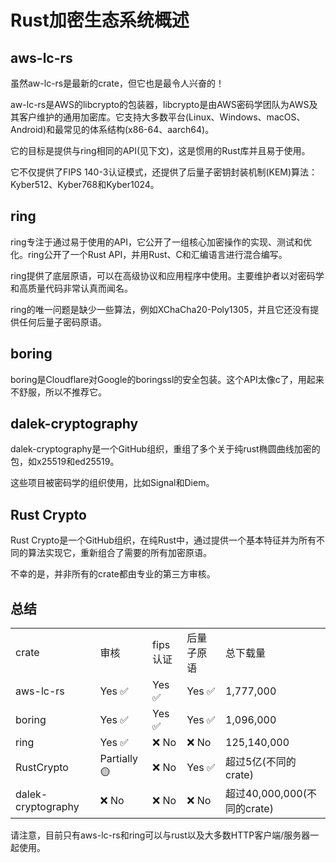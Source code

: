 # Rust加密生态系统概述


## aws-lc-rs

虽然aw-lc-rs是最新的crate，但它也是最令人兴奋的！

aw-lc-rs是AWS的libcrypto的包装器，libcrypto是由AWS密码学团队为AWS及其客户维护的通用加密库。它支持大多数平台(Linux、Windows、macOS、Android)和最常见的体系结构(x86-64、aarch64)。

它的目标是提供与ring相同的API(见下文)，这是惯用的Rust库并且易于使用。

它不仅提供了FIPS 140-3认证模式，还提供了后量子密钥封装机制(KEM)算法：Kyber512、Kyber768和Kyber1024。


## ring

ring专注于通过易于使用的API，它公开了一组核心加密操作的实现、测试和优化。ring公开了一个Rust API，并用Rust、C和汇编语言进行混合编写。

ring提供了底层原语，可以在高级协议和应用程序中使用。主要维护者以对密码学和高质量代码非常认真而闻名。

ring的唯一问题是缺少一些算法，例如XChaCha20-Poly1305，并且它还没有提供任何后量子密码原语。


## boring

boring是Cloudflare对Google的boringssl的安全包装。这个API太像c了，用起来不舒服，所以不推荐它。


## dalek-cryptography

dalek-cryptography是一个GitHub组织，重组了多个关于纯rust椭圆曲线加密的包，如x25519和ed25519。

这些项目被密码学的组织使用，比如Signal和Diem。


## Rust Crypto

Rust Crypto是一个GitHub组织，在纯Rust中，通过提供一个基本特征并为所有不同的算法实现它，重新组合了需要的所有加密原语。

不幸的是，并非所有的crate都由专业的第三方审核。
 
## 总结

|   |   |   |   |   |
|---|---|---|---|---|
|crate|审核|fips认证|后量子原语|总下载量|
|aws-lc-rs|Yes ✅|Yes ✅|Yes ✅|1,777,000|
|boring|Yes ✅|Yes ✅|Yes ✅|1,096,000|
|ring|Yes ✅|❌ No|❌ No|125,140,000|
|RustCrypto|Partially 🟡|❌ No|Yes ✅|超过5亿(不同的crate)|
|dalek-cryptography|❌ No|❌ No|❌ No|超过40,000,000(不同的crate)|

请注意，目前只有aws-lc-rs和ring可以与rust以及大多数HTTP客户端/服务器一起使用。